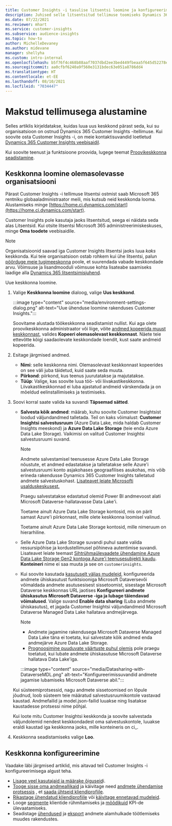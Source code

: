 ```yaml
---
title: Customer Insights -i tasulise litsentsi loomine ja konfigureerimine
description: Juhised selle litsentsitud tellimuse toomiseks Dynamics 365 Customer Insights -i ja konfigureerimiseks.
ms.date: 07/22/2021
ms.reviewer: mhart
ms.service: customer-insights
ms.subservice: audience-insights
ms.topic: how-to
author: MichelleDevaney
ms.author: midevane
manager: shellyha
ms.custom: intro-internal
ms.openlocfilehash: b5f76f4c468b88aaf7037dbd2ee3bed449fbeaa5f645d52278eee05b36b4e328
ms.sourcegitcommit: aa0cfbf6240a9f560e3131bdec63e051a8786dd4
ms.translationtype: HT
ms.contentlocale: et-EE
ms.lasthandoff: 08/10/2021
ms.locfileid: "7034447"
---
```

# <a name="get-started-with-a-paid-subscription"></a>Makstud tellimusega alustamine

Selles artiklis kirjeldatakse, kuidas luua uus keskkond pärast seda, kui su organisatsioon on ostnud Dynamics 365 Customer Insights -itellimuse. Kui soovite osta Customer Insights -i, on meie kontaktisuvandid loetletud [Dynamics 365 Customer Insights veebisaidil](https://dynamics.microsoft.com/ai/customer-insights/). 

Kui soovite teenust ja funktsioone proovida, lugege teemat [Proovikeskkonna seadistamine](get-started-trial.md).

## <a name="create-an-environment-in-an-existing-organization"></a>Keskkonna loomine olemasolevasse organisatsiooni

Pärast Customer Insights -i tellimuse litsentsi ostmist saab Microsoft 365 rentniku globaaladministraator meili, mis kutsub neid keskkonda looma. Alustamiseks minge [https://home.ci.dynamics.com/start](https://home.ci.dynamics.com/start). 

Customer Insights pole kasutaja jaoks litsentsitud, seega ei näidata seda alas Litsentsid. Kui otsite litsentsi Microsoft 365 administreerimiskeskuses, minge **Oma toodete** veebisaidile. 

> [!NOTE]
> Organisatsioonid saavad iga Customer Insights litsentsi jaoks luua *kaks* keskkonda. Kui teie organisatsioon ostab rohkem kui ühe litsentsi, palun [pöörduge meie tugimeeskonna](https://go.microsoft.com/fwlink/?linkid=2079641) poole, et suurendada vabade keskkondade arvu. Võimsuse ja lisandmooduli võimsuse kohta lisateabe saamiseks laadige alla [Dynamics 365 litsentsimisjuhend](https://go.microsoft.com/fwlink/?LinkId=866544).

Uue keskkonna loomine.

1. Valige **Keskkonna loomine** dialoog, valige **Uus keskkond**.

   :::image type="content" source="media/environment-settings-dialog.png" alt-text="Uue ühenduse loomine rakenduses Customer Insights.":::

   Soovitame alustada töökeskkonna seadistamist nullist. Kui aga olete proovikeskkonna administraator või liige, võite [andmed kopeerida muust keskkonnast](manage-environments.md#copy-the-environment-configuration), valides **Kopeeri olemasolevast keskkonnast**. Näete teie ettevõtte kõigi saadaolevate keskkondade loendit, kust saate andmeid kopeerida.

1. Esitage järgmised andmed.
   - **Nimi**: selle keskkonna nimi. Olemasolevast keskkonnast kopeerides on see väli juba täidetud, kuid saate seda muuta.
   - **Piirkond**: piirkond, kus teenus juurutatakse ja majutatakse.
   - **Tüüp**: Valige, kas soovite luua töö- või liivakastikeskkonna. Liivakastikeskkonnad ei luba ajastatud andmeid värskendada ja on mõeldud eelinstallimiseks ja testimiseks.
   
1. Soovi korral saate valida ka suvandi **Täpsemad sätted**.

   - **Salvesta kõik andmed**: määrab, kuhu soovite Customer Insightsist loodud väljundandmed talletada. Teil on kaks võimalust: **Customer Insightsi salvestusruum** (Azure Data Lake, mida haldab Customer Insights meeskond) ja **Azure Data Lake Storage** (teie enda Azure Data Lake Storage). Vaikimisi on valitud Customer Insightsi salvestusruumi suvand.

     > [!NOTE]
     > Andmete salvestamisel teenusesse Azure Data Lake Storage nõustute, et andmed edastatakse ja talletatakse selle Azure'i salvestusruumi konto asjakohases geograafilises asukohas, mis võib erineda rakendusse Dynamics 365 Customer Insights talletatud andmete salvestuskohast. [Lisateavet leiate Microsofti usalduskeskusest.](https://www.microsoft.com/trust-center)
     >
     > Praegu salvestatakse edastatud olemid Power BI andmevoost alati Microsoft Dataverse-hallatavasse Data Lake'i. 
     > 
     > Toetame ainult Azure Data Lake Storage kontosid, mis on pärit samast Azure'i piirkonnast, mille olete keskkonna loomisel valinud. 
     > 
     > Toetame ainult Azure Data Lake Storage kontosid, mille nimeruum on hierarhiline.


   - Selle Azure Data Lake Storage suvandi puhul saate valida ressursipõhise ja kordustellimusel põhineva autentimise suvandi. Lisateavet leiate teemast [Sihtrühmaülevaadete ühendamine Azure Data Lake Storage Gen2 kontoga Azure'i teenusesubjekti kaudu](connect-service-principal.md). **Konteineri** nime ei saa muuta ja see on `customerinsights`.
   
   - Kui soovite kasutada [kasutuselt väljas mudeleid](predictions-overview.md#out-of-box-models), konfigureerida andmete ühiskasutust funktsiooniga Microsoft Dataversevõi võimaldada andmete asutusesisest sissetoomist, sisestage Microsoft Dataverse keskkonnas URL jaotises **Konfigureeri andmete ühiskasutus Microsoft Dataverse -iga ja lubage täiendavad võimalused**. Valige suvand **Enable data sharing** (Luba andmete ühiskasutus), et jagada Customer Insightsi väljundandmeid Microsoft Dataverse Managed Data Lake hallatava andmejärvega.

     > [!NOTE]
     > - Andmete jagamine rakendusega Microsoft Dataverse Managed Data Lake täna ei toetata, kui salvestate kõik andmed enda andmejärve Azure Data Lake Storage.
     > - [Prognoosimine puuduvate väärtuste puhul olemis](predictions.md) pole praegu toetatud, kui lubate andmete ühiskasutuse Microsoft Dataverse hallatava Data Lake'iga.

     :::image type="content" source="media/Datasharing-with-DataverseMDL.png" alt-text="Konfigureerimissuvandid andmete jagamise lubamiseks Microsoft Dataverse abil.":::

   Kui süsteemiprotsessid, nagu andmete sissetoomised on lõpule jõudnud, loob süsteem teie määratud salvestusruumikontole vastavad kaustad. Andmefailid ja model.json-failid luuakse ning lisatakse kaustadesse protsessi nime põhjal.

   Kui loote mitu Customer Insightsi keskkonda ja soovite salvestada väljundolemid nendest keskkondadest oma salvestuskontole, luuakse eraldi kaustad iga keskkonna jaoks, mille konteineris on ci_<environmentid>.

1. Keskkonna seadistamiseks valige **Loo**. 

## <a name="configure-an-environment"></a>Keskkonna konfigureerimine

Vaadake läbi järgmised artiklid, mis aitavad teil Customer Insights -i konfigureerimisega algust teha. 

- [Lisage veel kasutajaid ja määrake õiguseid](permissions.md)i.
- [Tooge sisse oma andmeallikaid](data-sources.md) ja käivitage need [andmete ühendamise protsessis](data-unification.md) , et [saada ühtseid kliendiprofiile](customer-profiles.md).
- [Rikastage ühendatud kliendiprofiile](enrichment-hub.md) või [käivitage ennetavad mudeleid](predictions-overview.md).
- Looge [segmente](segments.md) klientide rühmitamiseks ja [mõõdikuid](measures.md) KPI-de ülevaatamiseks.
- Seadistage [ühendused](connections.md) ja [eksport](export-destinations.md) andmete alamhulkade töötlemiseks muudes rakendustes.
